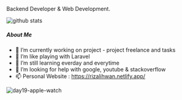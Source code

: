 Backend Developer & Web Development.

![github stats](https://github-readme-stats.vercel.app/api?username=rizalihwan&show_icons=true&bg_color=424344&title_color=fff&icon_color=fff&text_color=d9a618&show_owner=false)

##### About Me

- 🔭 I’m currently working on project - project freelance and tasks
- 🌱 I’m like playing with Laravel
- 👯 I’m still learning everday and everytime
- 🤔 I’m looking for help with google, youtube & stackoverflow
- 📫 Personal Website : https://rizalihwan.netlify.app/

![day19-apple-watch](https://user-images.githubusercontent.com/55536560/100047311-b8eb1500-2e44-11eb-92f5-0597048cd4c2.png)



